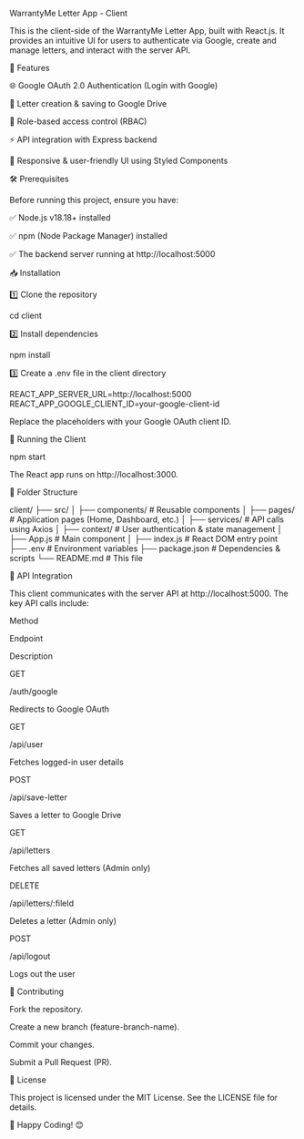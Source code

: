 WarrantyMe Letter App - Client

This is the client-side of the WarrantyMe Letter App, built with React.js. It provides an intuitive UI for users to authenticate via Google, create and manage letters, and interact with the server API.

🚀 Features

🌐 Google OAuth 2.0 Authentication (Login with Google)

📝 Letter creation & saving to Google Drive

👤 Role-based access control (RBAC)

⚡ API integration with Express backend

🎨 Responsive & user-friendly UI using Styled Components

🛠 Prerequisites

Before running this project, ensure you have:

✅ Node.js v18.18+ installed

✅ npm (Node Package Manager) installed

✅ The backend server running at http://localhost:5000

📥 Installation

1️⃣ Clone the repository

cd client

2️⃣ Install dependencies

npm install

3️⃣ Create a .env file in the client directory

REACT_APP_SERVER_URL=http://localhost:5000
REACT_APP_GOOGLE_CLIENT_ID=your-google-client-id

Replace the placeholders with your Google OAuth client ID.

🚀 Running the Client

npm start

The React app runs on http://localhost:3000.

📌 Folder Structure

client/
├── src/
│ ├── components/ # Reusable components
│ ├── pages/ # Application pages (Home, Dashboard, etc.)
│ ├── services/ # API calls using Axios
│ ├── context/ # User authentication & state management
│ ├── App.js # Main component
│ ├── index.js # React DOM entry point
├── .env # Environment variables
├── package.json # Dependencies & scripts
└── README.md # This file

🔌 API Integration

This client communicates with the server API at http://localhost:5000. The key API calls include:

Method

Endpoint

Description

GET

/auth/google

Redirects to Google OAuth

GET

/api/user

Fetches logged-in user details

POST

/api/save-letter

Saves a letter to Google Drive

GET

/api/letters

Fetches all saved letters (Admin only)

DELETE

/api/letters/:fileId

Deletes a letter (Admin only)

POST

/api/logout

Logs out the user

🤝 Contributing

Fork the repository.

Create a new branch (feature-branch-name).

Commit your changes.

Submit a Pull Request (PR).

📜 License

This project is licensed under the MIT License. See the LICENSE file for details.

🚀 Happy Coding! 😊
